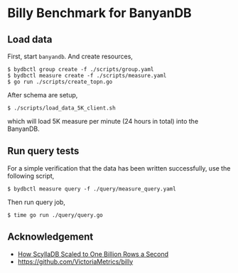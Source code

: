 # Billy Benchmark for BanyanDB

## Load data

First, start `banyandb`. And create resources,

```shell
$ bydbctl group create -f ./scripts/group.yaml
$ bydbctl measure create -f ./scripts/measure.yaml
$ go run ./scripts/create_topn.go
```

After schema are setup, 

```shell
$ ./scripts/load_data_5K_client.sh
```

which will load 5K measure per minute (24 hours in total) into the BanyanDB.

## Run query tests

For a simple verification that the data has been written successfully, use the following script,

```shell
$ bydbctl measure query -f ./query/measure_query.yaml
```

Then run query job,

```shell
$ time go run ./query/query.go
```

## Acknowledgement

- [How ScyllaDB Scaled to One Billion Rows a Second](https://www.scylladb.com/2019/12/12/how-scylla-scaled-to-one-billion-rows-a-second/)
- https://github.com/VictoriaMetrics/billy

